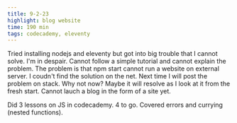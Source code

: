```yaml
---
title: 9-2-23
highlight: blog website
time: 190 min
tags: codecademy, eleventy
---
```


Tried installing nodejs and eleventy but got into big trouble that I cannot solve. I'm in despair. Cannot follow a simple tutorial and cannot explain the problem. The problem is that npm start cannot run a website on external server. I coudn't find the solution on the net. Next time I will post the problem on stack. Why not now? Maybe it will resolve as I look at it from the fresh start. Cannot lauch a blog in the form of a site yet.

Did 3 lessons on JS in codecademy. 4 to go. Covered errors and currying (nested functions).